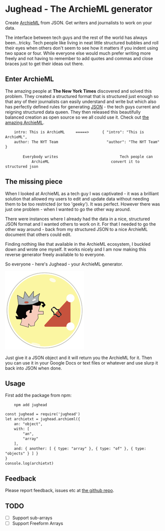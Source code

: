 # Jughead - The ArchieML generator

Create [ArchieML](http://archieml.org) from JSON. Get writers and journalists to work on your data.

The interface between tech guys and the rest of the world has always been...tricky. Tech people like living in neat little structured bubbles and roll their eyes when others don't seem to see how it matters if you indent using two space or four. While everyone else would much prefer writing more freely and not having to remember to add quotes and commas and close braces just to get their ideas out there.

## Enter ArchieML
The amazing people at **The New York Times** discovered and solved this problem. They created a structured format that is structured just enough so that any of their journalists can easily understand and write but which also has perfectly defined rules for generating [JSON](https://www.json.org/) - the tech guys current and reigning structured data queen. They then released this beautifully balanced creation as open source so we all could use it. Check out [the amazing ArchieML](http://archieml.org/).

```
    intro: This is ArchieML     =====>      { "intro": "This is ArchieML",
    author: The NYT Team                      "author": "The NYT Team" }

        Everybody writes                            Tech people can
            ArchieML                            convert it to structured json
```

## The missing piece
When I looked at ArchieML as a tech guy I was captivated - it was a brilliant solution that allowed my users to edit and update data without needing them to be too restricted (or too 'geeky'). It was perfect. However there was just one problem - when I wanted to go the other way around.

There were instances where I already had the data in a nice, structured JSON format and I wanted others to work on it. For that I needed to go the other way around - back from my structured JSON to a nice ArchieML document that others could edit.

Finding nothing like that available in the ArchieML ecosystem, I buckled down and wrote one myself. It works nicely and I am now making this reverse generator freely available to to everyone.

So everyone - here's Jughead - your ArchieML generator.

![Jughead Icon](jughead.png)


Just give it a JSON object and it will return you the ArchieML for it. Then you can use it in your Google Docs or text files or whatever and use slurp it back into JSON when done.

## Usage

First add the package from npm:

        npm add jughead

```
const jughead = require('jughead')
let archietxt = jughead.archieml({
    an: "object",
    with: [
        "an",
        "array"
    ],
    and: { another: [ { type: "array" }, { type: "of" }, { type: "objects" } ] }
}
console.log(archietxt)
```

## Feedback
Please report feedback, issues etc at [the github repo](https://github.com/theproductiveprogrammer/jughead).

## TODO
* [ ] Support sub-arrays
* [ ] Support Freeform Arrays
